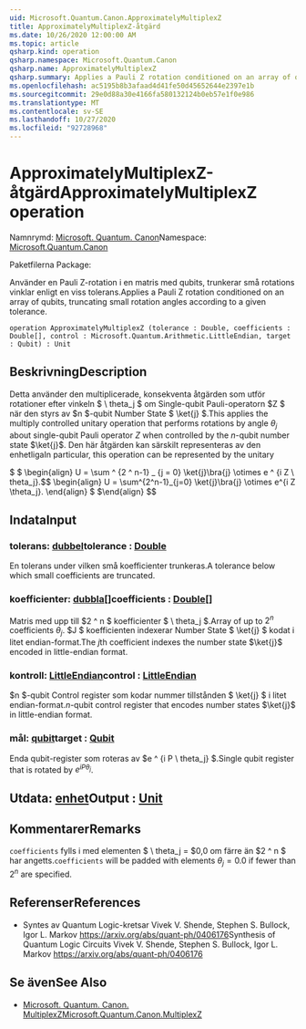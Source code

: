 ```yaml
---
uid: Microsoft.Quantum.Canon.ApproximatelyMultiplexZ
title: ApproximatelyMultiplexZ-åtgärd
ms.date: 10/26/2020 12:00:00 AM
ms.topic: article
qsharp.kind: operation
qsharp.namespace: Microsoft.Quantum.Canon
qsharp.name: ApproximatelyMultiplexZ
qsharp.summary: Applies a Pauli Z rotation conditioned on an array of qubits, truncating small rotation angles according to a given tolerance.
ms.openlocfilehash: ac5195b8b3afaad4d41fe50d45652644e2397e1b
ms.sourcegitcommit: 29e0d88a30e4166fa580132124b0eb57e1f0e986
ms.translationtype: MT
ms.contentlocale: sv-SE
ms.lasthandoff: 10/27/2020
ms.locfileid: "92728968"
---
```

# <a name="approximatelymultiplexz-operation"></a><span data-ttu-id="335c6-102">ApproximatelyMultiplexZ-åtgärd</span><span class="sxs-lookup"><span data-stu-id="335c6-102">ApproximatelyMultiplexZ operation</span></span>

<span data-ttu-id="335c6-103">Namnrymd: [Microsoft. Quantum. Canon](xref:Microsoft.Quantum.Canon)</span><span class="sxs-lookup"><span data-stu-id="335c6-103">Namespace: [Microsoft.Quantum.Canon](xref:Microsoft.Quantum.Canon)</span></span>

<span data-ttu-id="335c6-104">Paketfilerna [](https://nuget.org/packages/)</span><span class="sxs-lookup"><span data-stu-id="335c6-104">Package: [](https://nuget.org/packages/)</span></span>


<span data-ttu-id="335c6-105">Använder en Pauli Z-rotation i en matris med qubits, trunkerar små rotations vinklar enligt en viss tolerans.</span><span class="sxs-lookup"><span data-stu-id="335c6-105">Applies a Pauli Z rotation conditioned on an array of qubits, truncating small rotation angles according to a given tolerance.</span></span>

```qsharp
operation ApproximatelyMultiplexZ (tolerance : Double, coefficients : Double[], control : Microsoft.Quantum.Arithmetic.LittleEndian, target : Qubit) : Unit
```


## <a name="description"></a><span data-ttu-id="335c6-106">Beskrivning</span><span class="sxs-lookup"><span data-stu-id="335c6-106">Description</span></span>

<span data-ttu-id="335c6-107">Detta använder den multiplicerade, konsekventa åtgärden som utför rotationer efter vinkeln $ \ theta_j $ om Single-qubit Pauli-operatorn $Z $ när den styrs av $n $-qubit Number State $ \ket{j} $.</span><span class="sxs-lookup"><span data-stu-id="335c6-107">This applies the multiply controlled unitary operation that performs rotations by angle $\theta_j$ about single-qubit Pauli operator $Z$ when controlled by the $n$-qubit number state $\ket{j}$.</span></span>
<span data-ttu-id="335c6-108">Den här åtgärden kan särskilt representeras av den enhetliga</span><span class="sxs-lookup"><span data-stu-id="335c6-108">In particular, this operation can be represented by the unitary</span></span>

<span data-ttu-id="335c6-109">$ $ \begin{align} U = \sum ^ {2 ^ n-1} _ {j = 0} \ket{j}\bra{j} \otimes e ^ {i Z \ theta_j}.</span><span class="sxs-lookup"><span data-stu-id="335c6-109">$$ \begin{align} U = \sum^{2^n-1}_{j=0} \ket{j}\bra{j} \otimes e^{i Z \theta_j}.</span></span>
<span data-ttu-id="335c6-110">\end{align} $ $</span><span class="sxs-lookup"><span data-stu-id="335c6-110">\end{align} $$</span></span>

## <a name="input"></a><span data-ttu-id="335c6-111">Indata</span><span class="sxs-lookup"><span data-stu-id="335c6-111">Input</span></span>

### <a name="tolerance--double"></a><span data-ttu-id="335c6-112">tolerans: [dubbel](xref:microsoft.quantum.lang-ref.double)</span><span class="sxs-lookup"><span data-stu-id="335c6-112">tolerance : [Double](xref:microsoft.quantum.lang-ref.double)</span></span>

<span data-ttu-id="335c6-113">En tolerans under vilken små koefficienter trunkeras.</span><span class="sxs-lookup"><span data-stu-id="335c6-113">A tolerance below which small coefficients are truncated.</span></span>


### <a name="coefficients--double"></a><span data-ttu-id="335c6-114">koefficienter: [dubbla](xref:microsoft.quantum.lang-ref.double)[]</span><span class="sxs-lookup"><span data-stu-id="335c6-114">coefficients : [Double](xref:microsoft.quantum.lang-ref.double)[]</span></span>

<span data-ttu-id="335c6-115">Matris med upp till $2 ^ n $ koefficienter $ \ theta_j $.</span><span class="sxs-lookup"><span data-stu-id="335c6-115">Array of up to $2^n$ coefficients $\theta_j$.</span></span> <span data-ttu-id="335c6-116">$J $ koefficienten indexerar Number State $ \ket{j} $ kodat i litet endian-format.</span><span class="sxs-lookup"><span data-stu-id="335c6-116">The $j$th coefficient indexes the number state $\ket{j}$ encoded in little-endian format.</span></span>


### <a name="control--littleendian"></a><span data-ttu-id="335c6-117">kontroll: [LittleEndian](xref:Microsoft.Quantum.Arithmetic.LittleEndian)</span><span class="sxs-lookup"><span data-stu-id="335c6-117">control : [LittleEndian](xref:Microsoft.Quantum.Arithmetic.LittleEndian)</span></span>

<span data-ttu-id="335c6-118">$n $-qubit Control register som kodar nummer tillstånden $ \ket{j} $ i litet endian-format.</span><span class="sxs-lookup"><span data-stu-id="335c6-118">$n$-qubit control register that encodes number states $\ket{j}$ in little-endian format.</span></span>


### <a name="target--qubit"></a><span data-ttu-id="335c6-119">mål: [qubit](xref:microsoft.quantum.lang-ref.qubit)</span><span class="sxs-lookup"><span data-stu-id="335c6-119">target : [Qubit](xref:microsoft.quantum.lang-ref.qubit)</span></span>

<span data-ttu-id="335c6-120">Enda qubit-register som roteras av $e ^ {i P \ theta_j} $.</span><span class="sxs-lookup"><span data-stu-id="335c6-120">Single qubit register that is rotated by $e^{i P \theta_j}$.</span></span>



## <a name="output--unit"></a><span data-ttu-id="335c6-121">Utdata: [enhet](xref:microsoft.quantum.lang-ref.unit)</span><span class="sxs-lookup"><span data-stu-id="335c6-121">Output : [Unit](xref:microsoft.quantum.lang-ref.unit)</span></span>



## <a name="remarks"></a><span data-ttu-id="335c6-122">Kommentarer</span><span class="sxs-lookup"><span data-stu-id="335c6-122">Remarks</span></span>

<span data-ttu-id="335c6-123">`coefficients` fylls i med elementen $ \ theta_j = $0,0 om färre än $2 ^ n $ har angetts.</span><span class="sxs-lookup"><span data-stu-id="335c6-123">`coefficients` will be padded with elements $\theta_j = 0.0$ if fewer than $2^n$ are specified.</span></span>

## <a name="references"></a><span data-ttu-id="335c6-124">Referenser</span><span class="sxs-lookup"><span data-stu-id="335c6-124">References</span></span>

- <span data-ttu-id="335c6-125">Syntes av Quantum Logic-kretsar Vivek V. Shende, Stephen S. Bullock, Igor L. Markov https://arxiv.org/abs/quant-ph/0406176</span><span class="sxs-lookup"><span data-stu-id="335c6-125">Synthesis of Quantum Logic Circuits Vivek V. Shende, Stephen S. Bullock, Igor L. Markov https://arxiv.org/abs/quant-ph/0406176</span></span>

## <a name="see-also"></a><span data-ttu-id="335c6-126">Se även</span><span class="sxs-lookup"><span data-stu-id="335c6-126">See Also</span></span>

- [<span data-ttu-id="335c6-127">Microsoft. Quantum. Canon. MultiplexZ</span><span class="sxs-lookup"><span data-stu-id="335c6-127">Microsoft.Quantum.Canon.MultiplexZ</span></span>](xref:Microsoft.Quantum.Canon.MultiplexZ)
